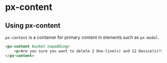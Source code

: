 px-content
============

## Using px-content

`px-content` is a container for primary content in elements such as `px-modal`.

```html
<px-content bucket nopadding>
	<p>Are you sure you want to delete 2 One-line(s) and 12 Device(s)?</p>
</px-content>
```
